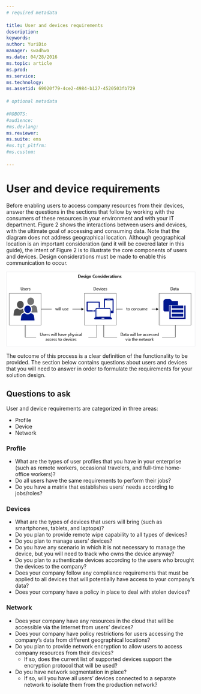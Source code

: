 ```yaml
---
# required metadata

title: User and devices requirements
description:
keywords:
author: YuriDio
manager: swadhwa
ms.date: 04/28/2016
ms.topic: article
ms.prod:
ms.service:
ms.technology:
ms.assetid: 69020f79-4ce2-4984-b127-4520503fb729

# optional metadata

#ROBOTS:
#audience:
#ms.devlang:
ms.reviewer: 
ms.suite: ems
#ms.tgt_pltfrm:
#ms.custom:

---
```


# User and device requirements

Before enabling users to access company resources from their devices, answer the questions in the sections that follow by working with the consumers of these resources in your environment and with your IT department. Figure 2 shows the interactions between users and devices, with the ultimate goal of accessing and consuming data. Note that the diagram does not address geographical location. Although geographical location is an important consideration (and it will be covered later in this guide), the intent of Figure 2 is to illustrate the core components of users and devices. Design considerations must be made to enable this communication to occur.

![Users, Devices and Data](./media/BYOD_Figure2.png)

The outcome of this process is a clear definition of the functionality to be provided. The section below contains questions about users and devices that you will need to answer in order to formulate the requirements for your solution design.

## Questions to ask

User and device requirements are categorized in three areas:

- Profile
- Device
- Network

### Profile

- What are the types of user profiles that you have in your enterprise (such as remote workers, occasional travelers, and full-time home-office workers)?
- Do all users have the same requirements to perform their jobs?
- Do you have a matrix that establishes users’ needs according to jobs/roles?


### Devices

- What are the types of devices that users will bring (such as smartphones, tablets, and laptops)?
- Do you plan to provide remote wipe capability to all types of devices?
- Do you plan to manage users’ devices?
- Do you have any scenario in which it is not necessary to manage the device, but you will need to track who owns the device anyway?
- Do you plan to authenticate devices according to the users who brought the devices to the company?
- Does your company follow any compliance requirements that must be applied to all devices that will potentially have access to your company’s data?
- Does your company have a policy in place to deal with stolen devices?

### Network

- Does your company have any resources in the cloud that will be accessible via the Internet from users’ devices?
- Does your company have policy restrictions for users accessing the company’s data from different geographical locations?
- Do you plan to provide network encryption to allow users to access company resources from their devices?
	- If so, does the current list of supported devices support the encryption protocol that will be used?
- Do you have network segmentation in place?
	- If so, will you have all users’ devices connected to a separate network to isolate them from the production network?
